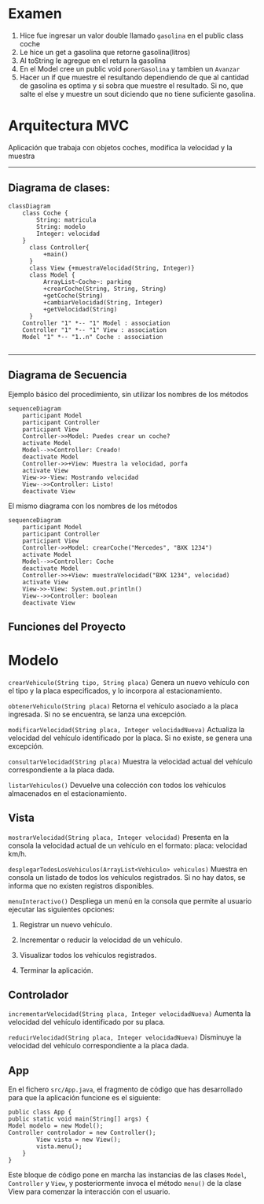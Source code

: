 # Examen

1. Hice fue ingresar un valor double llamado ```gasolina``` en el public class coche
2. Le hice un get a gasolina que retorne gasolina(litros)
3. Al toString le agregue en el return la gasolina 
4. En el Model cree un public void ```ponerGasolina``` y tambien un ```Avanzar```
5. Hacer un if que muestre el resultando dependiendo de que al cantidad de gasolina es optima y si sobra que muestre el resultado. Si no, que salte el else y muestre un sout diciendo que no tiene suficiente gasolina.









# Arquitectura MVC

Aplicación que trabaja con objetos coches, modifica la velocidad y la muestra

---
## Diagrama de clases:

```mermaid
classDiagram
    class Coche {
        String: matricula
        String: modelo
        Integer: velocidad
    }
      class Controller{
          +main()
      }
      class View {+muestraVelocidad(String, Integer)}
      class Model {
          ArrayList~Coche~: parking
          +crearCoche(String, String, String)
          +getCoche(String)
          +cambiarVelocidad(String, Integer)
          +getVelocidad(String)
      }
    Controller "1" *-- "1" Model : association
    Controller "1" *-- "1" View : association
    Model "1" *-- "1..n" Coche : association
      
```

---

## Diagrama de Secuencia

Ejemplo básico del procedimiento, sin utilizar los nombres de los métodos


```mermaid
sequenceDiagram
    participant Model
    participant Controller
    participant View
    Controller->>Model: Puedes crear un coche?
    activate Model
    Model-->>Controller: Creado!
    deactivate Model
    Controller->>+View: Muestra la velocidad, porfa
    activate View
    View->>-View: Mostrando velocidad
    View-->>Controller: Listo!
    deactivate View
```

El mismo diagrama con los nombres de los métodos

```mermaid
sequenceDiagram
    participant Model
    participant Controller
    participant View
    Controller->>Model: crearCoche("Mercedes", "BXK 1234")
    activate Model
    Model-->>Controller: Coche
    deactivate Model
    Controller->>+View: muestraVelocidad("BXK 1234", velocidad)
    activate View
    View->>-View: System.out.println()
    View-->>Controller: boolean
    deactivate View
```
## Funciones del Proyecto
# Modelo

```crearVehiculo(String tipo, String placa)```
Genera un nuevo vehículo con el tipo y la placa especificados, y lo incorpora al estacionamiento.

```obtenerVehiculo(String placa)```
Retorna el vehículo asociado a la placa ingresada. Si no se encuentra, se lanza una excepción.

```modificarVelocidad(String placa, Integer velocidadNueva)```
Actualiza la velocidad del vehículo identificado por la placa. Si no existe, se genera una excepción.

```consultarVelocidad(String placa)```
Muestra la velocidad actual del vehículo correspondiente a la placa dada.

```listarVehiculos()```
Devuelve una colección con todos los vehículos almacenados en el estacionamiento.

## Vista
```mostrarVelocidad(String placa, Integer velocidad)```
Presenta en la consola la velocidad actual de un vehículo en el formato: placa: velocidad km/h.

```desplegarTodosLosVehiculos(ArrayList<Vehiculo> vehiculos)```
Muestra en consola un listado de todos los vehículos registrados. Si no hay datos, se informa que no existen registros disponibles.

```menuInteractivo()```
Despliega un menú en la consola que permite al usuario ejecutar las siguientes opciones:

1. Registrar un nuevo vehículo.

2. Incrementar o reducir la velocidad de un vehículo.

3. Visualizar todos los vehículos registrados.

4. Terminar la aplicación.

## Controlador
```incrementarVelocidad(String placa, Integer velocidadNueva)```
Aumenta la velocidad del vehículo identificado por su placa.

```reducirVelocidad(String placa, Integer velocidadNueva)```
Disminuye la velocidad del vehículo correspondiente a la placa dada.

## App

En el fichero ```src/App.java```, el fragmento de código que has desarrollado para que la aplicación funcione es el siguiente:

```
public class App {
public static void main(String[] args) {
Model modelo = new Model();
Controller controlador = new Controller();
        View vista = new View();
        vista.menu();
    }
}
```
Este bloque de código pone en marcha las instancias de las clases ```Model```, ```Controller``` y ```View```, y posteriormente invoca el método ```menu()``` de la clase View para comenzar la interacción con el usuario.

